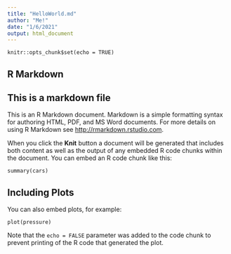 ```yaml
---
title: "HelloWorld.md"
author: "Me!"
date: "1/6/2021"
output: html_document
---
```


```{r setup, include=FALSE}
knitr::opts_chunk$set(echo = TRUE)
```

## R Markdown  
## This is a markdown file  

This is an R Markdown document. Markdown is a simple formatting syntax for authoring HTML, PDF, and MS Word documents. For more details on using R Markdown see <http://rmarkdown.rstudio.com>.

When you click the **Knit** button a document will be generated that includes both content as well as the output of any embedded R code chunks within the document. You can embed an R code chunk like this:

```{r cars}
summary(cars)
```

## Including Plots

You can also embed plots, for example:

```{r pressure, echo=FALSE}
plot(pressure)
```

Note that the `echo = FALSE` parameter was added to the code chunk to prevent printing of the R code that generated the plot.
